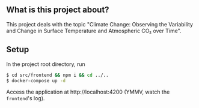 

## What is this project about?

This project deals with the topic "Climate Change: Observing the Variability and Change in Surface Temperature and Atmospheric CO₂ over Time".

## Setup

In the project root directory, run

```bash
$ cd src/frontend && npm i && cd ../..
$ docker-compose up -d
```

Access the application at http://localhost:4200 (YMMV, watch the `frontend`'s log).
